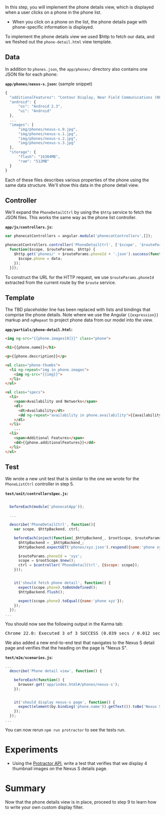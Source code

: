 

In this step, you will implement the phone details view, which is displayed when a user clicks on a
phone in the phone list.

* When you click on a phone on the list, the phone details page with phone-specific information
is displayed.

To implement the phone details view we used $http to fetch our data, and we
fleshed out the `phone-detail.html` view template.



## Data

In addition to `phones.json`, the `app/phones/` directory also contains one JSON file for each
phone:

__`app/phones/nexus-s.json`:__ (sample snippet)

```js
{
  "additionalFeatures": "Contour Display, Near Field Communications (NFC),...",
  "android": {
      "os": "Android 2.3",
      "ui": "Android"
  },
  ...
  "images": [
      "img/phones/nexus-s.0.jpg",
      "img/phones/nexus-s.1.jpg",
      "img/phones/nexus-s.2.jpg",
      "img/phones/nexus-s.3.jpg"
  ],
  "storage": {
      "flash": "16384MB",
      "ram": "512MB"
  }
}
```


Each of these files describes various properties of the phone using the same data structure. We'll
show this data in the phone detail view.


## Controller

We'll expand the `PhoneDetailCtrl` by using the `$http` service to fetch the JSON files. This works
the same way as the phone list controller.

__`app/js/controllers.js`:__

```js
var phonecatControllers = angular.module('phonecatControllers',[]);

phonecatControllers.controller('PhoneDetailCtrl', ['$scope', '$routeParams', '$http',
  function($scope, $routeParams, $http) {
    $http.get('phones/' + $routeParams.phoneId + '.json').success(function(data) {
      $scope.phone = data;
    });
  }]);
```

To construct the URL for the HTTP request, we use `$routeParams.phoneId` extracted from the current
route by the `$route` service.


## Template

The TBD placeholder line has been replaced with lists and bindings that comprise the phone details.
Note where we use the Angular `{{expression}}` markup and `ngRepeat` to project phone data from
our model into the view.


__`app/partials/phone-detail.html`:__

```html
<img ng-src="{{phone.images[0]}}" class="phone">

<h1>{{phone.name}}</h1>

<p>{{phone.description}}</p>

<ul class="phone-thumbs">
  <li ng-repeat="img in phone.images">
    <img ng-src="{{img}}">
  </li>
</ul>

<ul class="specs">
  <li>
    <span>Availability and Networks</span>
    <dl>
      <dt>Availability</dt>
      <dd ng-repeat="availability in phone.availability">{{availability}}</dd>
    </dl>
  </li>
    ...
  <li>
    <span>Additional Features</span>
    <dd>{{phone.additionalFeatures}}</dd>
  </li>
</ul>
```

<div style="display: none">
TODO!
<img  class="diagram" src="https://raw.githubusercontent.com/outlearn-content/angular-tutorial/master/assets/tutorial_08-09_final.png">
</div>

## Test

We wrote a new unit test that is similar to the one we wrote for the `PhoneListCtrl` controller in
step 5.

__`test/unit/controllersSpec.js`:__

```js

  beforeEach(module('phonecatApp'));

  ...

  describe('PhoneDetailCtrl', function(){
    var scope, $httpBackend, ctrl;

    beforeEach(inject(function(_$httpBackend_, $rootScope, $routeParams, $controller) {
      $httpBackend = _$httpBackend_;
      $httpBackend.expectGET('phones/xyz.json').respond({name:'phone xyz'});

      $routeParams.phoneId = 'xyz';
      scope = $rootScope.$new();
      ctrl = $controller('PhoneDetailCtrl', {$scope: scope});
    }));


    it('should fetch phone detail', function() {
      expect(scope.phone).toBeUndefined();
      $httpBackend.flush();

      expect(scope.phone).toEqual({name:'phone xyz'});
    });
  });
...
```

You should now see the following output in the Karma tab:

<pre>Chrome 22.0: Executed 3 of 3 SUCCESS (0.039 secs / 0.012 secs)</pre>


We also added a new end-to-end test that navigates to the Nexus S detail page and verifies that the
heading on the page is "Nexus S".

__`test/e2e/scenarios.js`:__

```js
...
  describe('Phone detail view', function() {

    beforeEach(function() {
      browser.get('app/index.html#/phones/nexus-s');
    });


    it('should display nexus-s page', function() {
      expect(element(by.binding('phone.name')).getText()).toBe('Nexus S');
    });
  });
...
```


You can now rerun `npm run protractor` to see the tests run.


# Experiments

* Using the [Protractor API](http://angular.github.io/protractor/#/api),
write a test that verifies that we display 4 thumbnail images on the Nexus S details page.


# Summary

Now that the phone details view is in place, proceed to step 9 to learn how to
write your own custom display filter.


